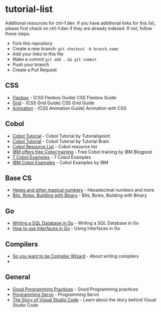 # tutorial-list

Additional resources for ctrl-f.dev. If you have additional links for this list, please first check on ctrl-f.dev if they are already indexed. If not, follow these steps:

- Fork this repository
- Create a new branch: `git checkout -b branch_name`
- Add your links to this file
- Make a commit `git add . && git commit`
- Push your branch
- Create a Pull Request

## CSS

* [Flexbox](https://css-tricks.com/snippets/css/a-guide-to-flexbox/) - (CSS Flexbox Guide) CSS Flexbox Guide
* [Grid](https://css-tricks.com/snippets/css/complete-guide-grid/) - (CSS Grid Guide) CSS Grid Guide
* [Animation](https://css-tricks.com/almanac/properties/a/animation/) - (CSS Animation Guide) Animation with CSS

## Cobol

* [Cobol Tutorial](https://www.tutorialspoint.com/cobol/index.htm) - Cobol Tutorial by Tutorialspoint
* [Cobol Tutorial](https://www.tutorialbrain.com/mainframe/cobol_home/) - Cobol Tutorial by Tutorial Brain
* [Cobol Resource List](http://www.csis.ul.ie/cobol/) - Cobol resource list
* [IBM offers free Cobol training](https://www.inputmag.com/tech/ibm-will-offer-free-cobol-training-to-address-overloaded-unemployment-systems) - Free Cobol training by IBM Blogpost
* [7 Cobol Examples](https://medium.com/@yvanscher/7-cobol-examples-with-explanations-ae1784b4d576) - 7 Cobol Examples
* [IBM Cobol Examples](https://www.ibm.com/support/knowledgecenter/SSEPEK_10.0.0/apsg/src/tpc/db2z_programexpcobol.html) - Cobol Examples by IBM

## Base CS

- [Hexes and other magical numbers](https://medium.com/basecs/hexs-and-other-magical-numbers-9785bc26b7ee) - Hexadecimal numbers and more
- [Bits, Bytes, Building with Binary](https://medium.com/basecs/bits-bytes-building-with-binary-13cb4289aafa) - Bits, Bytes, Building with Binary

## Go

- [Writing a SQL Database in Go](https://notes.eatonphil.com/database-basics.html) - Writing a SQL Database in Go
- [How to use Interfaces in Go](https://dormoshe.io/daily-news/how-to-use-interfaces-in-go-2069.93) - Using Interfaces in Go

## Compilers

- [So you want to be Compiler Wizard](https://belkadan.com/blog/2016/05/So-You-Want-To-Be-A-Compiler-Wizard/) - About writing compilers
- 

## General

- [Good Programming Practices](https://ryanstutorials.net/software-design-and-development/good-programming-practice.php) - Good Programming practices
- [Programming Servo](https://medium.com/programming-servo/programming-servo-my-own-private-runtime-8a5ba74c63c8) - Programming Servo
- [The Story of Visual Studio Code](https://changelog.com/podcast/277) - Learn about the story behind Visual Studio Code
